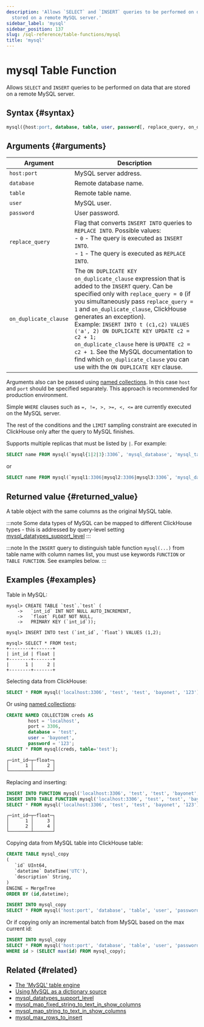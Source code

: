 ```yaml
---
description: 'Allows `SELECT` and `INSERT` queries to be performed on data that are
  stored on a remote MySQL server.'
sidebar_label: 'mysql'
sidebar_position: 137
slug: /sql-reference/table-functions/mysql
title: 'mysql'
---
```


# mysql Table Function

Allows `SELECT` and `INSERT` queries to be performed on data that are stored on a remote MySQL server.

## Syntax {#syntax}

```sql
mysql({host:port, database, table, user, password[, replace_query, on_duplicate_clause] | named_collection[, option=value [,..]]})
```

## Arguments {#arguments}

| Argument            | Description                                                                                                                                                                                                                                                           |
|---------------------|-----------------------------------------------------------------------------------------------------------------------------------------------------------------------------------------------------------------------------------------------------------------------|
| `host:port`         | MySQL server address.                                                                                                                                                                                                                                                 |
| `database`          | Remote database name.                                                                                                                                                                                                                                                 |
| `table`             | Remote table name.                                                                                                                                                                                                                                                    |
| `user`              | MySQL user.                                                                                                                                                                                                                                                           |
| `password`          | User password.                                                                                                                                                                                                                                                        |
| `replace_query`     | Flag that converts `INSERT INTO` queries to `REPLACE INTO`. Possible values:<br/>    - `0` - The query is executed as `INSERT INTO`.<br/>    - `1` - The query is executed as `REPLACE INTO`.                                                                          |
| `on_duplicate_clause` | The `ON DUPLICATE KEY on_duplicate_clause` expression that is added to the `INSERT` query. Can be specified only with `replace_query = 0` (if you simultaneously pass `replace_query = 1` and `on_duplicate_clause`, ClickHouse generates an exception).<br/>    Example: `INSERT INTO t (c1,c2) VALUES ('a', 2) ON DUPLICATE KEY UPDATE c2 = c2 + 1;`<br/>    `on_duplicate_clause` here is `UPDATE c2 = c2 + 1`. See the MySQL documentation to find which `on_duplicate_clause` you can use with the `ON DUPLICATE KEY` clause. |

Arguments also can be passed using [named collections](operations/named-collections.md). In this case `host` and `port` should be specified separately. This approach is recommended for production environment.

Simple `WHERE` clauses such as `=, !=, >, >=, <, <=` are currently executed on the MySQL server.

The rest of the conditions and the `LIMIT` sampling constraint are executed in ClickHouse only after the query to MySQL finishes.

Supports multiple replicas that must be listed by `|`. For example:

```sql
SELECT name FROM mysql(`mysql{1|2|3}:3306`, 'mysql_database', 'mysql_table', 'user', 'password');
```

or

```sql
SELECT name FROM mysql(`mysql1:3306|mysql2:3306|mysql3:3306`, 'mysql_database', 'mysql_table', 'user', 'password');
```

## Returned value {#returned_value}

A table object with the same columns as the original MySQL table.

:::note
Some data types of MySQL can be mapped to different ClickHouse types - this is addressed by query-level setting [mysql_datatypes_support_level](operations/settings/settings.md#mysql_datatypes_support_level)
:::

:::note
In the `INSERT` query to distinguish table function `mysql(...)` from table name with column names list, you must use keywords `FUNCTION` or `TABLE FUNCTION`. See examples below.
:::

## Examples {#examples}

Table in MySQL:

```text
mysql> CREATE TABLE `test`.`test` (
    ->   `int_id` INT NOT NULL AUTO_INCREMENT,
    ->   `float` FLOAT NOT NULL,
    ->   PRIMARY KEY (`int_id`));

mysql> INSERT INTO test (`int_id`, `float`) VALUES (1,2);

mysql> SELECT * FROM test;
+--------+-------+
| int_id | float |
+--------+-------+
|      1 |     2 |
+--------+-------+
```

Selecting data from ClickHouse:

```sql
SELECT * FROM mysql('localhost:3306', 'test', 'test', 'bayonet', '123');
```

Or using [named collections](operations/named-collections.md):

```sql
CREATE NAMED COLLECTION creds AS
        host = 'localhost',
        port = 3306,
        database = 'test',
        user = 'bayonet',
        password = '123';
SELECT * FROM mysql(creds, table='test');
```

```text
┌─int_id─┬─float─┐
│      1 │     2 │
└────────┴───────┘
```

Replacing and inserting:

```sql
INSERT INTO FUNCTION mysql('localhost:3306', 'test', 'test', 'bayonet', '123', 1) (int_id, float) VALUES (1, 3);
INSERT INTO TABLE FUNCTION mysql('localhost:3306', 'test', 'test', 'bayonet', '123', 0, 'UPDATE int_id = int_id + 1') (int_id, float) VALUES (1, 4);
SELECT * FROM mysql('localhost:3306', 'test', 'test', 'bayonet', '123');
```

```text
┌─int_id─┬─float─┐
│      1 │     3 │
│      2 │     4 │
└────────┴───────┘
```

Copying data from MySQL table into ClickHouse table:

```sql
CREATE TABLE mysql_copy
(
   `id` UInt64,
   `datetime` DateTime('UTC'),
   `description` String,
)
ENGINE = MergeTree
ORDER BY (id,datetime);

INSERT INTO mysql_copy
SELECT * FROM mysql('host:port', 'database', 'table', 'user', 'password');
```

Or if copying only an incremental batch from MySQL based on the max current id:

```sql
INSERT INTO mysql_copy
SELECT * FROM mysql('host:port', 'database', 'table', 'user', 'password')
WHERE id > (SELECT max(id) FROM mysql_copy);
```

## Related {#related}

- [The 'MySQL' table engine](../../engines/table-engines/integrations/mysql.md)
- [Using MySQL as a dictionary source](/sql-reference/dictionaries#mysql)
- [mysql_datatypes_support_level](operations/settings/settings.md#mysql_datatypes_support_level)
- [mysql_map_fixed_string_to_text_in_show_columns](operations/settings/settings.md#mysql_map_fixed_string_to_text_in_show_columns)
- [mysql_map_string_to_text_in_show_columns](operations/settings/settings.md#mysql_map_string_to_text_in_show_columns)
- [mysql_max_rows_to_insert](operations/settings/settings.md#mysql_max_rows_to_insert)
